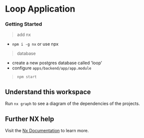 # Loop Application

### Getting Started

> add nx
- `npm i -g nx` or use npx

> database
- create a new postgres database called 'loop'
- configure `apps/backend/app/app.module`

> `npm start`


## Understand this workspace

Run `nx graph` to see a diagram of the dependencies of the projects.

## Further NX help

Visit the [Nx Documentation](https://nx.dev) to learn more.
